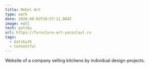 ```yaml
---
title: Mebel Art
type: work
date: 2020-08-03T10:57:11.004Z
image: null
tech: gatsby
url: https://furniture-art-yaroslavl.ru
tags:
  - GatsbyJS
  - Contentful
---
```


Website of a company selling kitchens by individual design-projects.
